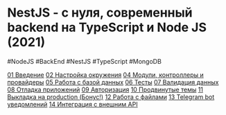 # NestJS - с нуля, современный backend на TypeScript и Node JS (2021)
#NodeJS #BackEnd #NestJS #TypeScript #MongoDB 

[01 Введение](_lessons/01%20Введение.md)
[02 Настройка окружения](_lessons/02%20Настройка%20окружения.md)
[04 Модули, контроллеры и провайдеры](_lessons/04%20Модули,%20контроллеры%20и%20провайдеры.md)
[05 Работа с базой данных](_lessons/05%20Работа%20с%20базой%20данных.md)
[06 Тесты](_lessons/06%20Тесты.md)
[07 Валидация данных](_lessons/07%20Валидация%20данных.md)
[08 Отладка приложений](_lessons/08%20Отладка%20приложений.md)
[09 Авторизация](_lessons/09%20Авторизация.md)
[10 Продвинутые темы](_lessons/10%20Продвинутые%20темы.md)
[11 Выкладка на production (Бонус!)](_lessons/11%20Выкладка%20на%20production%20(Бонус!).md)
[12 Работа с файлами](_lessons/12%20Работа%20с%20файлами.md)
[13 Telegram bot уведомлений](_lessons/13%20Telegram%20bot%20уведомлений.md)
[14 Интеграция с внешним API](_lessons/14%20Интеграция%20с%20внешним%20API.md)